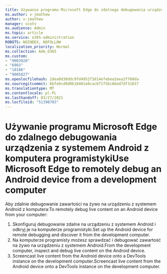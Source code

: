 ```yaml
---
title: Używanie programu Microsoft Edge do zdalnego debugowania urządzenia z systemem Android z komputera programistyki
ms.author: v-jmathew
author: v-jmathew
manager: scotv
ms.audience: Admin
ms.topic: article
ms.service: o365-administration
ROBOTS: NOINDEX, NOFOLLOW
localization_priority: Normal
ms.collection: Adm_O365
ms.custom:
- "9003928"
- "6983"
- "10186"
- "9005827"
ms.openlocfilehash: 2dea0d38ddc97d4952f3d14efebea2eea2f760da
ms.sourcegitcommit: 6bfe9cd9d0b18481e0cac6f1f5bc86ed7df31037
ms.translationtype: MT
ms.contentlocale: pl-PL
ms.lasthandoff: 03/27/2021
ms.locfileid: "51398703"
---
```

# <a name="use-microsoft-edge-to-remotely-debug-an-android-device-from-a-development-computer"></a><span data-ttu-id="61144-102">Używanie programu Microsoft Edge do zdalnego debugowania urządzenia z systemem Android z komputera programistyki</span><span class="sxs-lookup"><span data-stu-id="61144-102">Use Microsoft Edge to remotely debug an Android device from a development computer</span></span>

<span data-ttu-id="61144-103">Aby zdalnie debugowanie zawartości na żywo na urządzeniu z systemem Android z komputera:</span><span class="sxs-lookup"><span data-stu-id="61144-103">To remotely debug live content on an Android device from your computer:</span></span>

1. <span data-ttu-id="61144-104">Skonfiguruj debugowanie zdalne na urządzeniu z systemem Android i odkryj je na komputerze programistyki.</span><span class="sxs-lookup"><span data-stu-id="61144-104">Set up the Android device for remote debugging and discover it from the development computer.</span></span>
2. <span data-ttu-id="61144-105">Na komputerze programisty możesz sprawdzać i debugować zawartość na żywo na urządzeniu z systemem Android.</span><span class="sxs-lookup"><span data-stu-id="61144-105">From the development computer, inspect and debug live content on the Android device.</span></span>
3. <span data-ttu-id="61144-106">Screencast live content from the Android device onto a DevTools instance on the development computer.</span><span class="sxs-lookup"><span data-stu-id="61144-106">Screencast live content from the Android device onto a DevTools instance on the development computer.</span></span>
